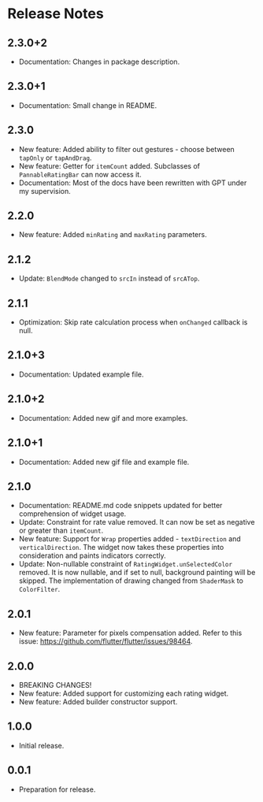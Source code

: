 # Release Notes

## 2.3.0+2

* Documentation: Changes in package description.

## 2.3.0+1

* Documentation: Small change in README.

## 2.3.0

* New feature: Added ability to filter out gestures - choose between `tapOnly` or `tapAndDrag`.
* New feature: Getter for `itemCount` added. Subclasses of `PannableRatingBar` can now access it.
* Documentation: Most of the docs have been rewritten with GPT under my supervision.

## 2.2.0

* New feature: Added `minRating` and `maxRating` parameters.

## 2.1.2

* Update: `BlendMode` changed to `srcIn` instead of `srcATop`.

## 2.1.1

* Optimization: Skip rate calculation process when `onChanged` callback is null.

## 2.1.0+3

* Documentation: Updated example file.

## 2.1.0+2

* Documentation: Added new gif and more examples.

## 2.1.0+1

* Documentation: Added new gif file and example file.

## 2.1.0

* Documentation: README.md code snippets updated for better comprehension of widget usage.
* Update: Constraint for rate value removed. It can now be set as negative or greater
  than `itemCount`.
* New feature: Support for `Wrap` properties added - `textDirection` and `verticalDirection`. The
  widget now takes these properties into consideration and paints indicators correctly.
* Update: Non-nullable constraint of `RatingWidget.unSelectedColor` removed. It is now nullable, and
  if set to null, background painting will be skipped. The implementation of drawing changed
  from `ShaderMask` to `ColorFilter`.

## 2.0.1

* New feature: Parameter for pixels compensation added. Refer to this
  issue: https://github.com/flutter/flutter/issues/98464.

## 2.0.0

* BREAKING CHANGES!
* New feature: Added support for customizing each rating widget.
* New feature: Added builder constructor support.

## 1.0.0

* Initial release.

## 0.0.1

* Preparation for release.